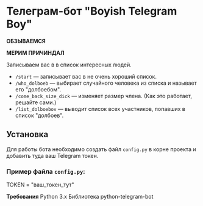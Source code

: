 # Телеграм-бот "Boyish Telegram Boy" 

**ОБЗЫВАЕМСЯ**

**МЕРИМ ПРИЧИНДАЛ**

Записываем вас в в список интересных людей.
- `/start` — записывает вас в не очень хороший список.
- `/who_dolboeb` — выбирает случайного человека из списка и называет его "долбоебом".
- `/come_back_size_dick` — изменяет размер члена. (Как это работает, решайте сами.)
- `/list_dolboebov` — выводит список всех участников, попавших в список "долбоев".

## Установка

Для работы бота необходимо создать файл `config.py` в корне проекта и добавить туда ваш Telegram токен.

### Пример файла `config.py`:
TOKEN = "ваш_токен_тут"

**Требования**
Python 3.x
Библиотека python-telegram-bot
